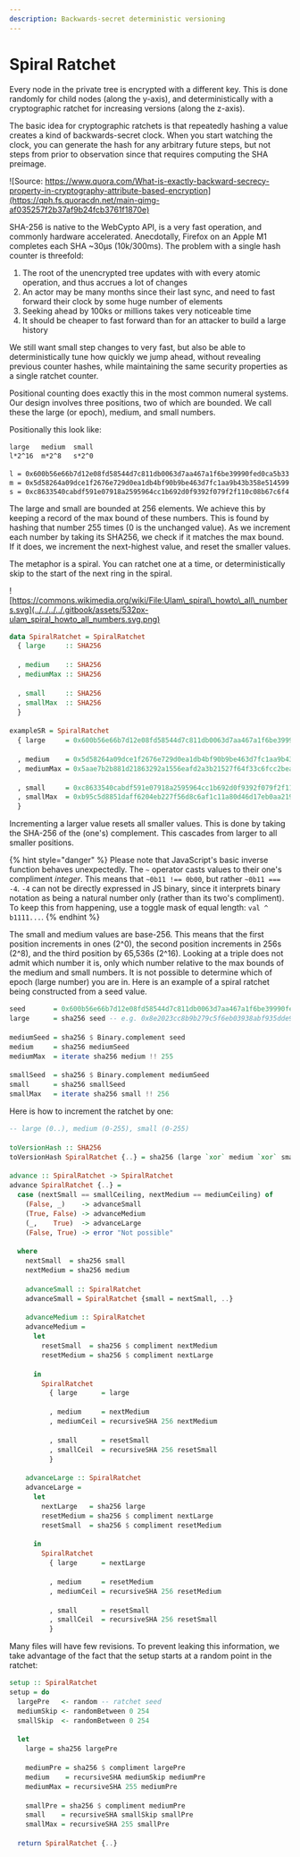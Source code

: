 ```yaml
---
description: Backwards-secret deterministic versioning
---
```


# Spiral Ratchet

Every node in the private tree is encrypted with a different key. This is done randomly for child nodes \(along the y-axis\), and deterministically with a cryptographic ratchet for increasing versions \(along the z-axis\).

The basic idea for cryptographic ratchets is that repeatedly hashing a value creates a kind of backwards-secret clock. When you start watching the clock, you can generate the hash for any arbitrary future steps, but not steps from prior to observation since that requires computing the SHA preimage.



![Source: https://www.quora.com/What-is-exactly-backward-secrecy-property-in-cryptography-attribute-based-encryption](https://qph.fs.quoracdn.net/main-qimg-af035257f2b37af9b24fcb3761f1870e)

SHA-256 is native to the WebCypto API, is a very fast operation, and commonly hardware accelerated. Anecdotally, Firefox on an Apple M1 completes each SHA ~30μs \(10k/300ms\). The problem with a single hash counter is threefold:

1. The root of the unencrypted tree updates with with every atomic operation, and thus accrues a lot of changes  
2. An actor may be many months since their last sync, and need to fast forward their clock by some huge number of elements  
3. Seeking ahead by 100ks or millions takes very noticeable time  
4. It should be cheaper to fast forward than for an attacker to build a large history

We still want small step changes to very fast, but also be able to deterministically tune how quickly we jump ahead, without revealing previous counter hashes, while maintaining the same security properties as a single ratchet counter.

Positional counting does exactly this in the most common numeral systems. Our design involves three positions, two of which are bounded. We call these the large \(or epoch\), medium, and small numbers. 

Positionally this look like:

```text
large   medium  small
l*2^16  m*2^8   s*2^0

l = 0x600b56e66b7d12e08fd58544d7c811db0063d7aa467a1f6be39990fed0ca5b33
m = 0x5d58264a09dce1f2676e729d0ea1db4bf90b9be463d7fc1aa9b43b358e514599
s = 0xc8633540cabdf591e07918a2595964cc1b692d0f9392f079f2f110c08b67c6f4
```

The large and small are bounded at 256 elements. We achieve this by keeping a record of the max bound of these numbers. This is found by hashing that number 255 times \(0 is the unchanged value\). As we increment each number by taking its SHA256, we check if it matches the max bound. If it does, we increment the next-highest value, and reset the smaller values.

The metaphor is a spiral. You can ratchet one at a time, or deterministically skip to the start of the next ring in the spiral.

![https://commons.wikimedia.org/wiki/File:Ulam\_spiral\_howto\_all\_numbers.svg](../../../../.gitbook/assets/532px-ulam_spiral_howto_all_numbers.svg.png)

```haskell
data SpiralRatchet = SpiralRatchet
  { large     :: SHA256

  , medium    :: SHA256
  , mediumMax :: SHA256
  
  , small     :: SHA256
  , smallMax  :: SHA256
  }
  
exampleSR = SpiralRatchet
  { large     = 0x600b56e66b7d12e08fd58544d7c811db0063d7aa467a1f6be39990fed0ca5b33
  
  , medium    = 0x5d58264a09dce1f2676e729d0ea1db4bf90b9be463d7fc1aa9b43b358e514599
  , mediumMax = 0x5aae7b2b881d21863292a1556eafd2a3b21527f64f33c6fcc2beaa9d9cf1fe5f
  
  , small     = 0xc8633540cabdf591e07918a2595964cc1b692d0f9392f079f2f110c08b67c6f4
  , smallMax  = 0xb95c5d8851daff6204eb227f56d8c6af1c11a80d46d17eb0aa219a9d2ec109af
  }
```

Incrementing a larger value resets all smaller values. This is done by taking the SHA-256 of the \(one's\) complement. This cascades from larger to all smaller positions.

{% hint style="danger" %}
Please note that JavaScript's basic inverse function behaves unexpectedly. The `~` operator casts values to their one's compliment _integer_. This means that `~0b11 !== 0b00`, but rather `~0b11 === -4`. `-4` can not be directly expressed in JS binary, since it interprets binary notation as being a natural number only \(rather than its two's compliment\). To keep this from happening, use a toggle mask of equal length: `val ^ b1111...`.
{% endhint %}

The small and medium values are base-256. This means that the first position increments in ones \(2^0\), the second position increments in 256s \(2^8\), and the third position by 65,536s \(2^16\). Looking at a triple does not admit which number it is, only which number relative to the max bounds of the medium and small numbers. It is not possible to determine which of epoch \(large number\) you are in. Here is an example of a spiral ratchet being constructed from a seed value.

```haskell
seed       = 0x600b56e66b7d12e08fd58544d7c811db0063d7aa467a1f6be39990fed0ca5b33
large      = sha256 seed -- e.g. 0x8e2023cc8b9b279c5f6eb03938abf935dde93be9bfdc006a0f570535fda82ef8
  
mediumSeed = sha256 $ Binary.complement seed
medium     = sha256 mediumSeed
mediumMax  = iterate sha256 medium !! 255
   
smallSeed  = sha256 $ Binary.complement mediumSeed
small      = sha256 smallSeed
smallMax   = iterate sha256 small !! 256
```

Here is how to increment the ratchet by one:

```haskell
-- large (0..), medium (0-255), small (0-255)

toVersionHash :: SHA256
toVersionHash SpiralRatchet {..} = sha256 (large `xor` medium `xor` small)

advance :: SpiralRatchet -> SpiralRatchet
advance SpiralRatchet {..} =
  case (nextSmall == smallCeiling, nextMedium == mediumCeiling) of
    (False, _)    -> advanceSmall
    (True, False) -> advanceMedium
    (_,    True)  -> advanceLarge
    (False, True) -> error "Not possible"

  where
    nextSmall  = sha256 small
    nextMedium = sha256 medium

    advanceSmall :: SpiralRatchet
    advanceSmall = SpiralRatchet {small = nextSmall, ..}

    advanceMedium :: SpiralRatchet
    advanceMedium =
      let
        resetSmall  = sha256 $ compliment nextMedium
        resetMedium = sha256 $ compliment nextLarge

      in
        SpiralRatchet
          { large      = large

          , medium     = nextMedium
          , mediumCeil = recursiveSHA 256 nextMedium

          , small      = resetSmall
          , smallCeil  = recursiveSHA 256 resetSmall
          }

    advanceLarge :: SpiralRatchet
    advanceLarge =
      let
        nextLarge   = sha256 large
        resetMedium = sha256 $ compliment nextLarge
        resetSmall  = sha256 $ compliment resetMedium

      in
        SpiralRatchet
          { large      = nextLarge

          , medium     = resetMedium
          , mediumCeil = recursiveSHA 256 resetMedium

          , small      = resetSmall
          , smallCeil  = recursiveSHA 256 resetSmall
          }
```

Many files will have few revisions. To prevent leaking this information, we take advantage of the fact that the setup starts at a random point in the ratchet:

```haskell
setup :: SpiralRatchet
setup = do
  largePre   <- random -- ratchet seed
  mediumSkip <- randomBetween 0 254
  smallSkip  <- randomBetween 0 254

  let
    large = sha256 largePre

    mediumPre = sha256 $ compliment largePre
    medium    = recursiveSHA mediumSkip mediumPre
    mediumMax = recursiveSHA 255 mediumPre

    smallPre = sha256 $ compliment mediumPre
    small    = recursiveSHA smallSkip smallPre
    smallMax = recursiveSHA 255 smallPre

  return SpiralRatchet {..}
```



